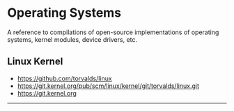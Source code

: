 # Operating Systems
A reference to compilations of open-source implementations of operating systems, kernel modules, device drivers, etc.


## Linux Kernel
* https://github.com/torvalds/linux
* https://git.kernel.org/pub/scm/linux/kernel/git/torvalds/linux.git
* https://git.kernel.org



----
